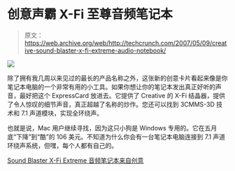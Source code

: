 # 创意声霸 X-Fi 至尊音频笔记本

> 原文：<https://web.archive.org/web/http://techcrunch.com/2007/05/09/creative-sound-blaster-x-fi-extreme-audio-notebook/>

![](img/f90717c379c0e0767910c46f4fc15efe.png)

除了拥有我几周以来见过的最长的产品名称之外，这张新的创意卡片看起来像是你笔记本电脑的一个非常有用的小工具。如果你想让你的笔记本发出真正好听的声音，最好把这个 ExpressCard 放进去。它提供了 Creative 的 X-Fi 结晶器，提供了令人惊叹的细节声音，真正超越了名称的炒作。您还可以找到 3CMMS-3D 技术和 7.1 声道模块，实现全环绕声。

也就是说，Mac 用户继续寻找，因为这只小狗是 Windows 专用的。它在五月底“下降”到“酷”的 106 美元。不知道为什么你会有一台笔记本电脑连接到 7.1 声道环绕声系统，但嘿，每个人都有自己的。

[Sound Blaster X-Fi Extreme 音频笔记本来自创意](https://web.archive.org/web/20140218205704/http://gizmodo.com/gadgets/peripherals/sound-blaster-x+fi-extreme-audio-notebook-from-creative-258899.php)